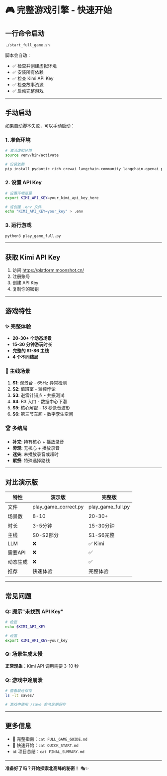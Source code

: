# 🎮 完整游戏引擎 - 快速开始

## 一行命令启动

```bash
./start_full_game.sh
```

脚本会自动：
- ✅ 检查并创建虚拟环境
- ✅ 安装所有依赖
- ✅ 检查 Kimi API Key
- ✅ 检查故事资源
- ✅ 启动完整游戏

---

## 手动启动

如果自动脚本失败，可以手动启动：

### 1. 准备环境
```bash
# 激活虚拟环境
source venv/bin/activate

# 安装依赖
pip install pydantic rich crewai langchain-community langchain-openai python-dotenv
```

### 2. 设置 API Key
```bash
# 设置环境变量
export KIMI_API_KEY=your_kimi_api_key_here

# 或创建 .env 文件
echo "KIMI_API_KEY=your_key" > .env
```

### 3. 运行游戏
```bash
python3 play_game_full.py
```

---

## 获取 Kimi API Key

1. 访问 https://platform.moonshot.cn/
2. 注册账号
3. 创建 API Key
4. 复制你的密钥

---

## 游戏特性

### ✨ 完整体验
- **20-30+ 个动态场景**
- **15-30 分钟游玩时长**
- **完整的 S1-S6 主线**
- **4 个不同结局**

### 🎯 主线场景

1. **S1**: 观景台 - 65Hz 异常检测
2. **S2**: 值班室 - 监控悖论
3. **S3**: 避雷针锚点 - 共振测试
4. **S4**: B3 入口 - 数据中心下潜
5. **S5**: 核心解密 - 18 秒录音波形
6. **S6**: 第三节车厢 - 数字孪生空间

### 🏆 多结局

- **补完**: 持有核心 + 播放录音
- **旁观**: 无核心 + 播放录音
- **迷失**: 未播放录音或超时
- **献祭**: 特殊选择路线

---

## 对比演示版

| 特性 | 演示版 | 完整版 |
|------|--------|--------|
| 文件 | play_game_correct.py | play_game_full.py |
| 场景数 | 8-10 | 20-30+ |
| 时长 | 3-5分钟 | 15-30分钟 |
| 主线 | S0-S2部分 | S1-S6完整 |
| LLM | ❌ | ✅ Kimi |
| 需要API | ❌ | ✅ |
| 动态生成 | ❌ | ✅ |
| 推荐 | 快速体验 | 完整体验 |

---

## 常见问题

### Q: 提示"未找到 API Key"
```bash
# 检查
echo $KIMI_API_KEY

# 设置
export KIMI_API_KEY=your_key
```

### Q: 场景生成太慢
**正常现象**：Kimi API 调用需要 3-10 秒

### Q: 游戏中途崩溃
```bash
# 查看最近保存
ls -lt saves/

# 游戏中使用 /save 命令定期保存
```

---

## 更多信息

- 📖 完整指南：`cat FULL_GAME_GUIDE.md`
- 🎯 快速开始：`cat QUICK_START.md`
- 📊 项目总结：`cat FINAL_SUMMARY.md`

---

**准备好了吗？开始探索北高峰的秘密！** 🎭✨

